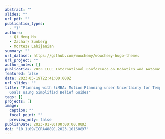 ```yaml
---
abstract: ""
slides: ""
url_pdf: ""
publication_types:
  - "1"
authors:
  - Qi Heng Ho
  - Zachary Sunberg
  - Morteza Lahijanian
summary: ""
url_dataset: https://github.com/wowchemy/wowchemy-hugo-themes
url_project: ""
author_notes: []
publication: 2023 IEEE International Conference on Robotics and Automation (ICRA)
featured: false
date: 2023-05-19T22:41:00.000Z
url_slides: ""
title: "Planning with SiMBA: Motion Planning under Uncertainty for Temporal
  Goals using Simplified Belief Guides"
tags: []
projects: []
image:
  caption: ""
  focal_point: ""
  preview_only: false
publishDate: 2023-01-01T00:00:00.000Z
doi: "10.1109/ICRA48891.2023.10160897"
---
```

